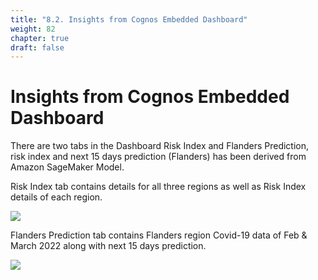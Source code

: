 ```yaml
---
title: "8.2. Insights from Cognos Embedded Dashboard"
weight: 82
chapter: true
draft: false
---
```


# Insights from Cognos Embedded Dashboard

There are two tabs in the Dashboard Risk Index and Flanders Prediction, risk index and next 15 days prediction (Flanders) has been derived from Amazon SageMaker Model.

Risk Index tab contains details for all three regions as well as Risk Index details of each region.

![](/images/20_trusted_ai_lab/final_dashboard-1.2.png)

Flanders Prediction tab contains Flanders region Covid-19 data of Feb & March 2022 along with next 15 days prediction.


![](/images/20_trusted_ai_lab/final_dashboard-2.png)
